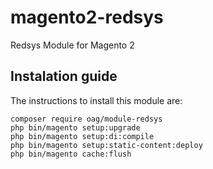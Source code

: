 # magento2-redsys
Redsys Module for Magento 2

## Instalation guide
The instructions to install this module are:
```
composer require oag/module-redsys
php bin/magento setup:upgrade
php bin/magento setup:di:compile
php bin/magento setup:static-content:deploy
php bin/magento cache:flush
```

